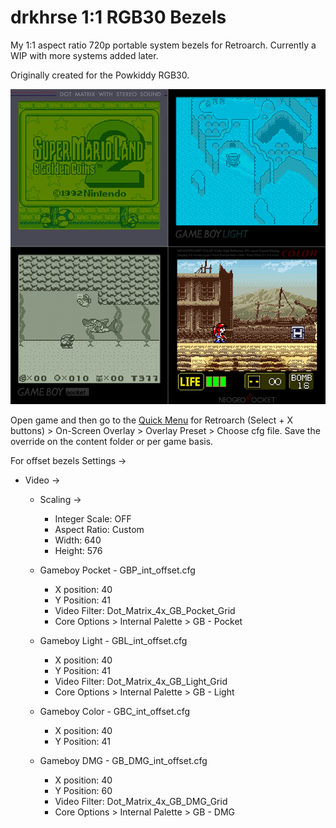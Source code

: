 # drkhrse 1:1 RGB30 Bezels
My 1:1 aspect ratio 720p portable system bezels for Retroarch. Currently a WIP with more systems added later.

Originally created for the Powkiddy RGB30.

![Screenshot](/screenshots/overview.png)

Open game and then go to the [Quick Menu](https://github.com/OnionUI/Onion/wiki/Global-Shortcuts) for Retroarch (Select + X buttons) > On-Screen Overlay > Overlay Preset > Choose cfg file. Save the override on the content folder or per game basis.

For offset bezels
Settings ->
- Video ->
  - Scaling ->
    - Integer Scale: OFF
    - Aspect Ratio: Custom
    - Width: 640
    - Height: 576

  - Gameboy Pocket - GBP_int_offset.cfg
    - X position: 40 
    - Y Position: 41	
    - Video Filter: Dot_Matrix_4x_GB_Pocket_Grid
    - Core Options > Internal Palette > GB - Pocket
		
  - Gameboy Light - GBL_int_offset.cfg
    - X position: 40
    - Y Position: 41
    - Video Filter: Dot_Matrix_4x_GB_Light_Grid
    - Core Options > Internal Palette > GB - Light

  - Gameboy Color - GBC_int_offset.cfg
    - X position: 40
    - Y Position: 41
		
  - Gameboy DMG - GB_DMG_int_offset.cfg
    - X position: 40
    - Y Position: 60
    - Video Filter: Dot_Matrix_4x_GB_DMG_Grid
    - Core Options > Internal Palette > GB - DMG
